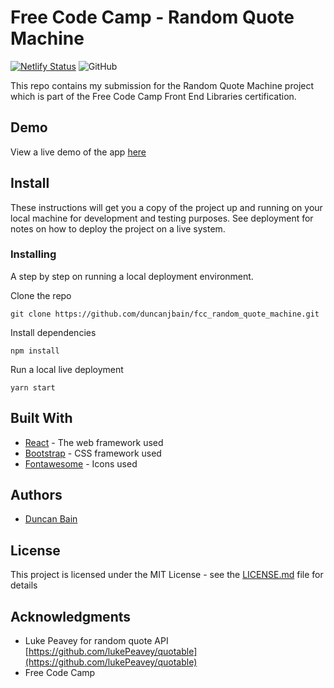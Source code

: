# Free Code Camp - Random Quote Machine

[![Netlify Status](https://api.netlify.com/api/v1/badges/8c635a1a-152d-4194-af5e-4378a9556559/deploy-status)](https://app.netlify.com/sites/fcc-randomquotemachine/deploys) ![GitHub](https://img.shields.io/github/license/duncanjbain/fcc_random_quote_machine)

This repo contains my submission for the Random Quote Machine project which is part of the Free Code Camp Front End Libraries certification.

## Demo

View a live demo of the app [here](http://fcc-randomquotemachine.netlify.com)

## Install

These instructions will get you a copy of the project up and running on your local machine for development and testing purposes. See deployment for notes on how to deploy the project on a live system.


### Installing

A step by step on running a local deployment environment.

Clone the repo

```
git clone https://github.com/duncanjbain/fcc_random_quote_machine.git
```

Install dependencies

```
npm install
```

Run a local live deployment

```
yarn start
```

## Built With

* [React](https://reactjs.org/) - The web framework used
* [Bootstrap](https://getbootstrap.com/) - CSS framework used
* [Fontawesome](https://fontawesome.com/) - Icons used

## Authors

* [Duncan Bain](https://github.com/duncanjbain)

## License

This project is licensed under the MIT License - see the [LICENSE.md](LICENSE.md) file for details

## Acknowledgments

* Luke Peavey for random quote API [https://github.com/lukePeavey/quotable](https://github.com/lukePeavey/quotable)
* Free Code Camp
